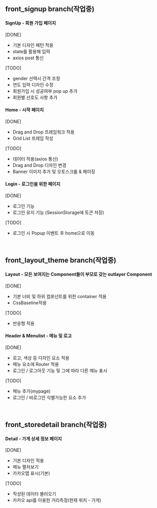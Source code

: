 ## front_signup branch(작업중)

#### SignUp - 회원 가입 페이지
[DONE]

- 기본 디자인 패턴 적용
- state를 활용해 입력
- axios post 통신



[TODO]

- gender 선택시 간격 조정
- 연도 입력 디자인 수정
- 회원가입 시 성공여부 pop up 추가
- 회원별 선호도 사항 추가



#### Home  - 시작 페이지<br />
[DONE]

- Drag and Drop 프레임워크 적용
- Grid List 프레임 작성



[TODO]

- 데이터 적용(axios 통신)
- Drag and Drop 디자인 변경
- Banner 이미지 추가 및 오토스크롤 & 페이징



#### Login - 로그인을 위한 페이지

[DONE]

- 로그인 기능
- 로그인 유지 기능 (SessionStorage에 토큰 저장)



[TODO]

- 로그인 시 Popup 이벤트 후 home으로 이동

<br>

## front_layout_theme branch(작업중)

#### Layout - 모든 보여지는 Component들이 부모로 갖는 outlayer Component

[DONE]

- 기본 너비 및 하위 컴포넌트를 위한 container 적용
- CssBaseline적용



[TODO]

- 반응형 적용



#### Header & Menulist  - 메뉴 및 로고

[DONE]

- 로고, 색상 등 디자인 요소 적용
- 메뉴 요소에 Router 적용
- 로그인 / 로그아웃 기능 및 그에 따라 다른 메뉴 표시



[TODO]

- 메뉴 추가(mypage)
- 로그인 / 비로그인 식별가능한 요소 추가

<br>

## front_storedetail branch(작업중)

#### Detail - 가게 상세 정보 페이지

[DONE]

- 기본 디자인 적용
- 메뉴 펼처보기
- 카카오맵 표시(기본)



[TODO]

- 작성된 데이터 불러오기
- 카카오 api를 이용한 거리측정(현재 위치 - 가게)



